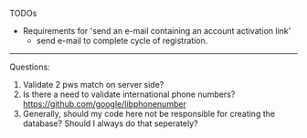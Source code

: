 TODOs

- Requirements for 'send an e-mail containing an account activation link'
  - send e-mail to complete cycle of registration.

---

Questions:

1. Validate 2 pws match on server side?
2. Is there a need to validate international phone numbers? https://github.com/google/libphonenumber
3. Generally, should my code here not be responsible for creating the database? Should I always do that seperately?
